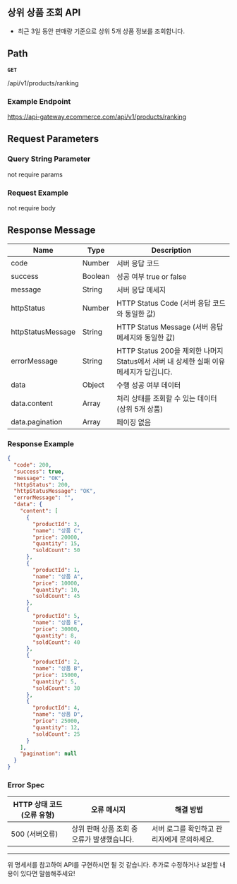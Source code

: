 ## 상위 상품 조회 API

- 최근 3일 동안 판매량 기준으로 상위 5개 상품 정보를 조회합니다.

## **Path**

**`GET`**

/api/v1/products/ranking

### **Example Endpoint**

https://api-gateway.ecommerce.com/api/v1/products/ranking

## **Request Parameters**

### **Query String Parameter**

not require params

### **Request Example**

not require body

## **Response Message**

| **Name** | **Type** | **Description** |
| --- | --- | --- |
| code | Number | 서버 응답 코드 |
| success | Boolean | 성공 여부 true or false |
| message | String | 서버 응답 메세지 |
| httpStatus | Number | HTTP Status Code (서버 응답 코드와 동일한 값) |
| httpStatusMessage | String | HTTP Status Message (서버 응답 메세지와 동일한 값) |
| errorMessage | String | HTTP Status 200을 제외한 나머지 Status에서 서버 내 상세한 실패 이유 메세지가 담깁니다. |
| data | Object | 수행 성공 여부 데이터 |
| data.content | Array | 처리 상태를 조회할 수 있는 데이터 (상위 5개 상품) |
| data.pagination | Array | 페이징 없음 |

### **Response Example**

```json
{
  "code": 200,
  "success": true,
  "message": "OK",
  "httpStatus": 200,
  "httpStatusMessage": "OK",
  "errorMessage": "",
  "data": {
    "content": [
      {
        "productId": 3,
        "name": "상품 C",
        "price": 20000,
        "quantity": 15,
        "soldCount": 50
      },
      {
        "productId": 1,
        "name": "상품 A",
        "price": 10000,
        "quantity": 10,
        "soldCount": 45
      },
      {
        "productId": 5,
        "name": "상품 E",
        "price": 30000,
        "quantity": 8,
        "soldCount": 40
      },
      {
        "productId": 2,
        "name": "상품 B",
        "price": 15000,
        "quantity": 5,
        "soldCount": 30
      },
      {
        "productId": 4,
        "name": "상품 D",
        "price": 25000,
        "quantity": 12,
        "soldCount": 25
      }
    ],
    "pagination": null
  }
}

```

### **Error Spec**

| **HTTP 상태 코드 (오류 유형)** | **오류 메시지** | **해결 방법** |
| --- | --- | --- |
| 500 (서버오류) | 상위 판매 상품 조회 중 오류가 발생했습니다. | 서버 로그를 확인하고 관리자에게 문의하세요. |

---

위 명세서를 참고하여 API를 구현하시면 될 것 같습니다. 추가로 수정하거나 보완할 내용이 있다면 말씀해주세요!